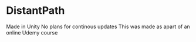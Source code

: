 # DistantPath
Made in Unity
No plans for continous updates
This was made as apart of an online Udemy course

